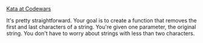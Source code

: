 [Kata at Codewars](https://www.codewars.com/kata/56bc28ad5bdaeb48760009b0/train/javascript)

It's pretty straightforward. Your goal is to create a function that removes the first and last characters of a string. You're given one parameter, the original string. You don't have to worry about strings with less than two characters.
